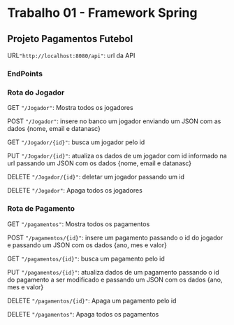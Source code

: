 <h1>Trabalho 01 - Framework Spring</h1>
<h2>Projeto Pagamentos Futebol</h2>
    <p>URL<code>"http://localhost:8080/api"</code>: url da API</p>
   <h3>EndPoints</h3>

  <div class="route">
    <h3>Rota do Jogador</h3>
    <p>GET <code>"/Jogador"</code>: Mostra todos os jogadores</p>
    <p>POST <code>"/Jogador"</code>: insere no banco um jogador enviando um JSON com as dados {nome, email e datanasc}</p>
    <p>GET <code>"/Jogador/{id}"</code>: busca um jogador pelo id</p>
    <p>PUT <code>"/Jogador/{id}"</code>: atualiza os dados de um jogador com id informado na url passando um JSON com os dados {nome, email e datanasc}</p>
    <p>DELETE <code>"/Jogador/{id}"</code>: deletar um jogador passando um id</p>
    <p>DELETE <code>"/Jogador"</code>: Apaga todos os jogadores</p>
  </div>

  <div class="route">
    <h3>Rota de Pagamento</h3>
    <p>GET <code>"/pagamentos"</code>: Mostra todos os pagamentos</p>
    <p>POST <code>"/pagamentos/{id}"</code>: insere um pagamento passando o id do jogador e passando um JSON com os dados {ano, mes e valor}</p>
    <p>GET <code>"/pagamentos/{id}"</code>: busca um pagamento pelo id</p>
    <p>PUT <code>"/pagamentos/{id}"</code>: atualiza dados de um pagamento passando o id do pagamento a ser modificado e passando um JSON com os dados {ano, mes e valor}</p>
    <p>DELETE <code>"/pagamentos/{id}"</code>: Apaga um pagamento pelo id </p>
    <p>DELETE <code>"/pagamentos"</code>: Apaga todos os pagamentos</p>
  </div>
